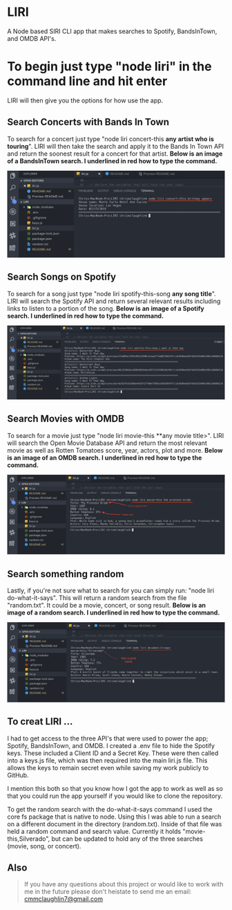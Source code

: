 # LIRI
A Node based SIRI CLI app that makes searches to Spotify, BandsInTown, and OMDB API's.

# To begin just type "node liri" in the command line and hit enter
LIRI will then give you the options for how use the app.

## Search Concerts with Bands In Town
To search for a concert just type "node liri concert-this **any artist who is touring**".
LIRI will then take the search and apply it to the Bands In Town API and return the soonest result for a concert for that artist. 
**Below is an image of a BandsInTown search. I underlined in red how to type the command.**

![liri concert](/images/concert.png)

## Search Songs on Spotify
To search for a song just type "node liri spotify-this-song **any song title**".
LIRI will search the Spotify API and return several relevant results including links to listen to a portion of the song. **Below is an image of a Spotify search. I underlined in red how to type the command.**

![liri spotify](/images/spotify.png)

## Search Movies with OMDB
To search for a movie just type "node liri movie-this **any movie title>".
LIRI will search the Open Movie Database API and return the most relevant movie as well as Rotten Tomatoes score, year, actors, plot and more. **Below is an image of an OMDB search. I underlined in red how to type the command.**

![liri movie](/images/movie.png)

## Search something random
Lastly, if you're not sure what to search for you can simply run: "node liri do-what-it-says".
This will return a random search from the file "random.txt". It could be a movie, concert, or song result. **Below is an image of a random search. I underlined in red how to type the command.**

![liri random](/images/do.png)

## To creat LIRI ...
I had to get access to the three API's that were used to power the app; Spotify, BandsInTown, and OMDB. I created a .env file to hide the Spotify keys. These included a Client ID and a Secret Key. These were then called into a keys.js file, which was then required into the main liri.js file. This allows the keys to remain secret even while saving my work publicly to GitHub.

I mention this both so that you know how I got the app to work as well as so that you could run the app yourself if you would like to clone the repository.

To get the random search with the do-what-it-says command I used the core fs package that is native to node. Using this I was able to run a search on a different document in the directory (random.txt). Inside of that file was held a random command and search value. Currently it holds "movie-this,Silverado", but can be updated to hold any of the three searches (movie, song, or concert).

## Also
> If you have any questions about this project or would like to work with me in the future please don't heistate to send me an email: cmmclaughlin7@gmail.com
